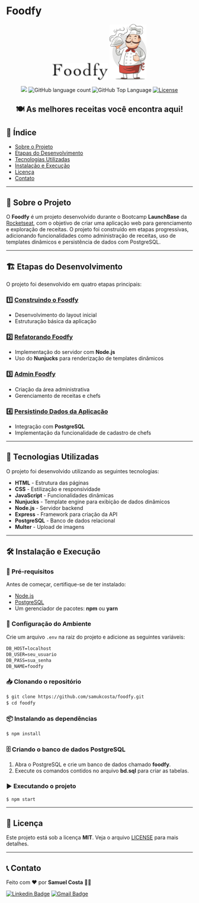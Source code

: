 # Foodfy

<p align="center">
     <img alt="logo foodfy" src="https://github.com/lucas-felinto/foodfy/blob/master/public/_imgs/logo_b.png?raw=true" width="150" />
     <img alt="chef foodfy" src="https://github.com/lucas-felinto/foodfy/blob/master/public/_imgs/chef.png?raw=true" width="100" height="150" />
</p>

<p align="center">
    <img src="https://img.shields.io/badge/made%20by-Samuel%20Costa-6558C3?style=flat-square">
    <img alt="GitHub language count" src="https://img.shields.io/github/languages/count/samukcosta/foodfy?color=6558C3&style=flat-square">
    <img alt="GitHub Top Language" src="https://img.shields.io/github/languages/top/samukcosta/foodfy?color=6558C3&style=flat-square">
    <a href="https://opensource.org/licenses/MIT">
        <img alt="License" src="https://img.shields.io/badge/license-MIT-6558C3?style=flat-square">
    </a>
</p>

<h2 align="center">
    🍽 As melhores receitas você encontra aqui!
</h2>

## 📌 Índice

- [Sobre o Projeto](#sobre-o-projeto)
- [Etapas do Desenvolvimento](#etapas-do-desenvolvimento)
- [Tecnologias Utilizadas](#tecnologias-utilizadas)
- [Instalação e Execução](#instalação-e-execução)
- [Licença](#licença)
- [Contato](#contato)

---

## 📝 Sobre o Projeto

O **Foodfy** é um projeto desenvolvido durante o Bootcamp **LaunchBase** da [Rocketseat](https://rocketseat.com.br/), com o objetivo de criar uma aplicação web para gerenciamento e exploração de receitas. O projeto foi construído em etapas progressivas, adicionando funcionalidades como administração de receitas, uso de templates dinâmicos e persistência de dados com PostgreSQL.

---

## 🏗 Etapas do Desenvolvimento

O projeto foi desenvolvido em quatro etapas principais:

### 1️⃣ [Construindo o Foodfy](https://github.com/Rocketseat/bootcamp-launchbase-desafios-02/blob/master/desafios/02-foodfy.md)
- Desenvolvimento do layout inicial
- Estruturação básica da aplicação

### 2️⃣ [Refatorando Foodfy](https://github.com/Rocketseat/bootcamp-launchbase-desafios-03)
- Implementação do servidor com **Node.js**
- Uso do **Nunjucks** para renderização de templates dinâmicos

### 3️⃣ [Admin Foodfy](https://github.com/Rocketseat/bootcamp-launchbase-desafios-04/blob/master/desafios/04-admin-foodfy.md)
- Criação da área administrativa
- Gerenciamento de receitas e chefs

### 4️⃣ [Persistindo Dados da Aplicação](https://github.com/Rocketseat/bootcamp-launchbase-desafios-05/blob/master/desafios/05-persistindo-dados-foodfy.md)
- Integração com **PostgreSQL**
- Implementação da funcionalidade de cadastro de chefs

---

## 🚀 Tecnologias Utilizadas

O projeto foi desenvolvido utilizando as seguintes tecnologias:

- **HTML** - Estrutura das páginas
- **CSS** - Estilização e responsividade
- **JavaScript** - Funcionalidades dinâmicas
- **Nunjucks** - Template engine para exibição de dados dinâmicos
- **Node.js** - Servidor backend
- **Express** - Framework para criação da API
- **PostgreSQL** - Banco de dados relacional
- **Multer** - Upload de imagens

---

## 🛠 Instalação e Execução

### 📌 Pré-requisitos

Antes de começar, certifique-se de ter instalado:

- [Node.js](https://nodejs.org/en/)
- [PostgreSQL](https://www.postgresql.org/)
- Um gerenciador de pacotes: **npm** ou **yarn**

### 🔧 Configuração do Ambiente

Crie um arquivo `.env` na raiz do projeto e adicione as seguintes variáveis:

```
DB_HOST=localhost
DB_USER=seu_usuario
DB_PASS=sua_senha
DB_NAME=foodfy
```

### 📥 Clonando o repositório

```bash
$ git clone https://github.com/samukcosta/foodfy.git
$ cd foodfy
```

### 📦 Instalando as dependências

```bash
$ npm install
```

### 🗄 Criando o banco de dados PostgreSQL

1. Abra o PostgreSQL e crie um banco de dados chamado **foodfy**.
2. Execute os comandos contidos no arquivo **bd.sql** para criar as tabelas.

### ▶️ Executando o projeto

```bash
$ npm start
```

---

## 📝 Licença

Este projeto está sob a licença **MIT**. Veja o arquivo [LICENSE](./LICENSE) para mais detalhes.

---

## 📞 Contato

Feito com ❤️ por **Samuel Costa** 👋🏽

[![Linkedin Badge](https://img.shields.io/badge/-Samuel%20Costa-blue?style=flat-square&logo=Linkedin&logoColor=white&link=https://www.linkedin.com/in/costa-samuel/)](https://www.linkedin.com/in/costa-samuel/)
[![Gmail Badge](https://img.shields.io/badge/-samu.ks@outlook.com-c14438?style=flat-square&logo=Gmail&logoColor=white&link=mailto:samu.ks@outlook.com)](mailto:samu.ks@outlook.com)

